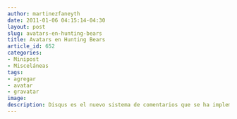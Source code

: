 ```yaml
---
author: martinezfaneyth
date: 2011-01-06 04:15:14-04:30
layout: post
slug: avatars-en-hunting-bears
title: Avatars en Hunting Bears
article_id: 652
categories:
- Minipost
- Misceláneas
tags:
- agregar
- avatar
- gravatar
image:
description: Disqus es el nuevo sistema de comentarios que se ha implementado en el Blog Hunting Bears.
---
```



